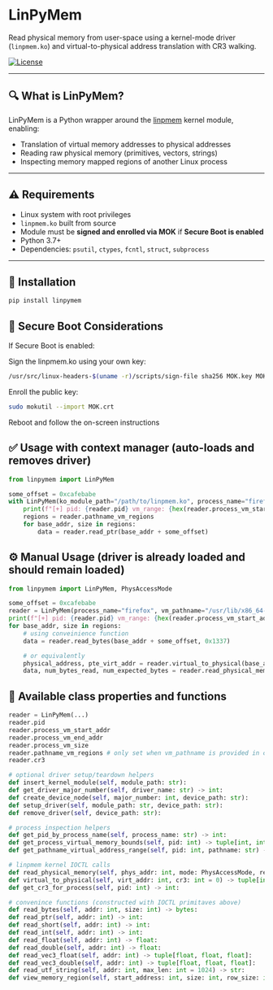 # LinPyMem

Read physical memory from user-space using a kernel-mode driver (`linpmem.ko`) and virtual-to-physical address translation with CR3 walking.

[![License](https://img.shields.io/badge/license-MIT-blue.svg)](LICENSE)

---

## 🔍 What is LinPyMem?

LinPyMem is a Python wrapper around the [linpmem](https://github.com/Velocidex/Linpmem) kernel module, enabling:
- Translation of virtual memory addresses to physical addresses
- Reading raw physical memory (primitives, vectors, strings)
- Inspecting memory mapped regions of another Linux process

---

## ⚠️ Requirements

- Linux system with root privileges
- `linpmem.ko` built from source
- Module must be **signed and enrolled via MOK** if **Secure Boot is enabled**
- Python 3.7+
- Dependencies: `psutil`, `ctypes`, `fcntl`, `struct`, `subprocess`

---

## 🔧 Installation

```bash
pip install linpymem
```

## 🔐 Secure Boot Considerations

If Secure Boot is enabled:

  Sign the linpmem.ko using your own key:
  ```bash
  /usr/src/linux-headers-$(uname -r)/scripts/sign-file sha256 MOK.key MOK.crt linpmem.ko
  ```
  
  Enroll the public key:
  ```bash
  sudo mokutil --import MOK.crt
  ```
  
  Reboot and follow the on-screen instructions

## ✅ Usage with context manager (auto-loads and removes driver)
```python
from linpymem import LinPyMem

some_offset = 0xcafebabe
with LinPyMem(ko_module_path="/path/to/linpmem.ko", process_name="firefox", vm_pathname="/usr/lib/x86_64-linux-gnu/libc.so.6") as reader:
    print(f"[+] pid: {reader.pid} vm_range: {hex(reader.process_vm_start_addr)}-{hex(reader.process_vm_end_addr)} size: {hex(reader.process_vm_size)} cr3: {hex(reader.cr3)}")
    regions = reader.pathname_vm_regions
    for base_addr, size in regions:
        data = reader.read_ptr(base_addr + some_offset)
```

## ⚙️ Manual Usage (driver is already loaded and should remain loaded)

```python
from linpymem import LinPyMem, PhysAccessMode

some_offset = 0xcafebabe
reader = LinPyMem(process_name="firefox", vm_pathname="/usr/lib/x86_64-linux-gnu/libc.so.6")
print(f"[+] pid: {reader.pid} vm_range: {hex(reader.process_vm_start_addr)}-{hex(reader.process_vm_end_addr)} size: {hex(reader.process_vm_size)} cr3: {hex(reader.cr3)}")
for base_addr, size in regions:
    # using conveinience function
    data = reader.read_bytes(base_addr + some_offset, 0x1337)

    # or equivalently
    physical_address, pte_virt_addr = reader.virtual_to_physical(base_addr + some_offset, reader.cr3)
    data, num_bytes_read, num_expected_bytes = reader.read_physical_memory(physical_address, PhysAccessMode.PHYS_BUFFER_READ, 0x1337)
```

## 🧭 Available class properties and functions
```python
reader = LinPyMem(...)
reader.pid
reader.process_vm_start_addr
reader.process_vm_end_addr
reader.process_vm_size
reader.pathname_vm_regions # only set when vm_pathname is provided in constuctor
reader.cr3

# optional driver setup/teardown helpers
def insert_kernel_module(self, module_path: str):
def get_driver_major_number(self, driver_name: str) -> int:
def create_device_node(self, major_number: int, device_path: str):
def setup_driver(self, module_path: str, device_path: str):
def remove_driver(self, device_path: str):

# process inspection helpers
def get_pid_by_process_name(self, process_name: str) -> int:
def get_process_virtual_memory_bounds(self, pid: int) -> tuple[int, int, int]:
def get_pathname_virtual_address_range(self, pid: int, pathname: str) -> list[tuple[int, int]]:

# linpmem kernel IOCTL calls
def read_physical_memory(self, phys_addr: int, mode: PhysAccessMode, readbuffer_size: int = 0) -> tuple:
def virtual_to_physical(self, virt_addr: int, cr3: int = 0) -> tuple[int, int]:
def get_cr3_for_process(self, pid: int) -> int:

# convenince functions (constructed with IOCTL primitaves above)
def read_bytes(self, addr: int, size: int) -> bytes:
def read_ptr(self, addr: int) -> int:
def read_short(self, addr: int) -> int:
def read_int(self, addr: int) -> int:
def read_float(self, addr: int) -> float:
def read_double(self, addr: int) -> float:
def read_vec3_float(self, addr: int) -> tuple[float, float, float]:
def read_vec3_double(self, addr: int) -> tuple[float, float, float]:
def read_utf_string(self, addr: int, max_len: int = 1024) -> str:
def view_memory_region(self, start_address: int, size: int, row_size: int = 16):
```
